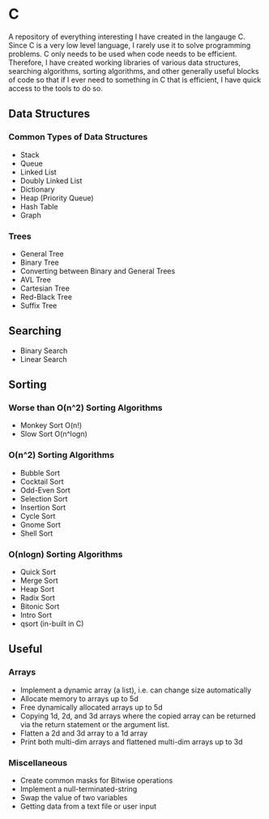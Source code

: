 # C
A repository of everything interesting I have created in the langauge C. Since C is a very low level language, I rarely use it to solve programming problems. C only needs to be used when code needs to be efficient. Therefore, I have created working libraries of various data structures, searching algorithms, sorting algorithms, and other generally useful blocks of code so that if I ever need to something in C that is efficient, I have quick access to the tools to do so.

## Data Structures

### Common Types of Data Structures

* Stack
* Queue
* Linked List
* Doubly Linked List
* Dictionary
* Heap (Priority Queue)
* Hash Table
* Graph

### Trees

* General Tree
* Binary Tree
* Converting between Binary and General Trees
* AVL Tree
* Cartesian Tree
* Red-Black Tree
* Suffix Tree 

## Searching

* Binary Search
* Linear Search

## Sorting

### Worse than O(n^2) Sorting Algorithms

* Monkey Sort   O(n!)
* Slow Sort     O(n^logn)

### O(n^2) Sorting Algorithms

* Bubble Sort
* Cocktail Sort
* Odd-Even Sort
* Selection Sort
* Insertion Sort
* Cycle Sort
* Gnome Sort
* Shell Sort

### O(nlogn) Sorting Algorithms

* Quick Sort
* Merge Sort
* Heap Sort
* Radix Sort
* Bitonic Sort
* Intro Sort
* qsort (in-built in C)

## Useful

### Arrays

* Implement a dynamic array (a list), i.e. can change size automatically
* Allocate memory to arrays up to 5d
* Free dynamically allocated arrays up to 5d
* Copying 1d, 2d, and 3d arrays where the copied array can be returned via the return statement or the argument list.
* Flatten a 2d and 3d array to a 1d array
* Print both multi-dim arrays and flattened multi-dim arrays up to 3d

### Miscellaneous

* Create common masks for Bitwise operations
* Implement a null-terminated-string
* Swap the value of two variables
* Getting data from a text file or user input 
